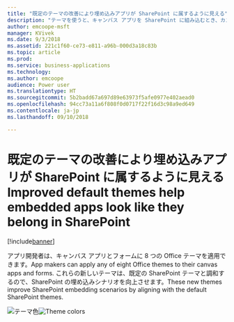 ```yaml
---
title: "既定のテーマの改善により埋め込みアプリが SharePoint に属するように見える"
description: "テーマを使うと、キャンバス アプリを SharePoint に組み込むとき、カスタマイズされたフォームでも Web パーツでも、外観が非常にマッチします。"
author: emcoope-msft
manager: KVivek
ms.date: 9/3/2018
ms.assetid: 221c1f60-ce73-e811-a96b-000d3a18c83b
ms.topic: article
ms.prod: 
ms.service: business-applications
ms.technology: 
ms.author: emcoope
audience: Power user
ms.translationtype: HT
ms.sourcegitcommit: 5b2badd67a697d89e63973f5afe0977e402aead0
ms.openlocfilehash: 94cc73a11a6f808f0d0717f22f16d3c98a9ed649
ms.contentlocale: ja-jp
ms.lasthandoff: 09/10/2018

---
```

# <a name="improved-default-themes-help-embedded-apps-look-like-they-belong-in-sharepoint"></a><span data-ttu-id="373ed-103">既定のテーマの改善により埋め込みアプリが SharePoint に属するように見える</span><span class="sxs-lookup"><span data-stu-id="373ed-103">Improved default themes help embedded apps look like they belong in SharePoint</span></span>


[!include[banner](../../includes/banner.md)]

<span data-ttu-id="373ed-104">アプリ開発者は、キャンバス アプリとフォームに 8 つの Office テーマを適用できます。</span><span class="sxs-lookup"><span data-stu-id="373ed-104">App makers can apply any of eight Office themes to their canvas apps and forms.</span></span> <span data-ttu-id="373ed-105">これらの新しいテーマは、既定の SharePoint テーマと調和するので、SharePoint の埋め込みシナリオを向上させます。</span><span class="sxs-lookup"><span data-stu-id="373ed-105">These new themes improve SharePoint embedding scenarios by aligning with the default SharePoint themes.</span></span>

<span data-ttu-id="373ed-106">![テーマ色](media/ThemeColors.jpg  "テーマ色")</span><span class="sxs-lookup"><span data-stu-id="373ed-106">![Theme colors](media/ThemeColors.jpg  "Theme colors")</span></span>



